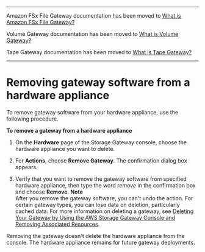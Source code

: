 --------

Amazon FSx File Gateway documentation has been moved to [What is Amazon FSx File Gateway?](https://docs.aws.amazon.com/filegateway/latest/filefsxw/WhatIsStorageGateway.html)

Volume Gateway documentation has been moved to [What is Volume Gateway?](https://docs.aws.amazon.com/storagegateway/latest/vgw/WhatIsStorageGateway.html)

Tape Gateway documentation has been moved to [What is Tape Gateway?](https://docs.aws.amazon.com/storagegateway/latest/tgw/WhatIsStorageGateway.html)

--------

# Removing gateway software from a hardware appliance<a name="appliance-remove-gateway"></a>

To remove gateway software from your hardware appliance, use the following procedure\.

**To remove a gateway from a hardware appliance**

1. On the **Hardware** page of the Storage Gateway console, choose the hardware appliance you want to delete\.

1. For **Actions**, choose **Remove Gateway**\. The confirmation dialog box appears\.

1. Verify that you want to remove the gateway software from specified hardware appliance, then type the word *remove* in the confirmation box and choose **Remove**\. 
**Note**  
After you remove the gateway software, you can't undo the action\. For certain gateway types, you can lose data on deletion, particularly cached data\. For more information on deleting a gateway, see [Deleting Your Gateway by Using the AWS Storage Gateway Console and Removing Associated Resources](deleting-gateway-common.md)\.

Removing the gateway doesn't delete the hardware appliance from the console\. The hardware appliance remains for future gateway deployments\.